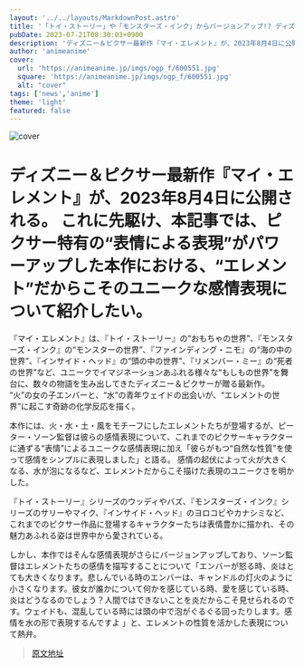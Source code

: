 ```yaml
---
layout: '../../layouts/MarkdownPost.astro'
title: '「トイ・ストーリー」や「モンスターズ・インク」からバージョンアップ!? ディズニー＆ピクサー最新作「マイ・エレメント」の“感情表現”とは――'
pubDate: 2023-07-21T08:30:03+0900
description: 'ディズニー＆ピクサー最新作『マイ・エレメント』が、2023年8月4日に公開される。これに先駆け、本記事では、ピクサー特有の“表情による表現”がパワーアップした本作における、“エレメント”だからこそのユニークな感情表現について紹介したい。'
author: 'animeanime'
cover:
  url: 'https://animeanime.jp/imgs/ogp_f/600551.jpg'
  square: 'https://animeanime.jp/imgs/ogp_f/600551.jpg'
  alt: "cover"
tags: ['news','anime']
theme: 'light'
featured: false
---
```


![cover](https://animeanime.jp/imgs/ogp_f/600551.jpg)

# ディズニー＆ピクサー最新作『マイ・エレメント』が、2023年8月4日に公開される。 これに先駆け、本記事では、ピクサー特有の“表情による表現”がパワーアップした本作における、“エレメント”だからこそのユニークな感情表現について紹介したい。

『マイ・エレメント』は、『トイ・ストーリー』の“おもちゃの世界”、『モンスターズ・インク』の“モンスターの世界”、『ファインディング・ニモ』の“海の中の世界”、『インサイド・ヘッド』の“頭の中の世界”、『リメンバー・ミー』の“死者の世界”など、ユニークでイマジネーションあふれる様々な“もしもの世界”を舞台に、数々の物語を生み出してきたディズニー＆ピクサーが贈る最新作。 
“火”の女の子エンバーと、“水”の青年ウェイドの出会いが、“エレメントの世界”に起こす奇跡の化学反応を描く。

本作には、火・水・土・風をモチーフにしたエレメントたちが登場するが、ピーター・ソーン監督は彼らの感情表現について、これまでのピクサーキャラクターに通ずる“表情”によるユニークな感情表現に加え「彼らがもつ“自然な性質”を使って感情をシンプルに表現しました」と語る。 感情の起伏によって火が大きくなる、水が泡になるなど、エレメントだからこそ描けた表現のユニークさを明かした。

『トイ・ストーリー』シリーズのウッディやバズ、『モンスターズ・インク』シリーズのサリーやマイク、『インサイド・ヘッド』のヨロコビやカナシミなど、これまでのピクサー作品に登場するキャラクターたちは表情豊かに描かれ、その魅力あふれる姿は世界中から愛されている。

しかし、本作ではそんな感情表現がさらにバージョンアップしており、ソーン監督はエレメントたちの感情を描写することについて「エンバーが怒る時、炎はとても大きくなります。悲しんでいる時のエンバーは、キャンドルの灯火のように小さくなります。彼女が誰かについて何かを感じている時、愛を感じている時、炎はどうなるのでしょう？人間ではできないことを炎だからこそ見せられるのです。ウェイドも、混乱している時には頭の中で泡がぐるぐる回ったりします。感情を水の形で表現するんですよ 」と、エレメントの性質を活かした表現について熱弁。

>[原文地址](https://animeanime.jp/article/2023/07/21/78729.html)  